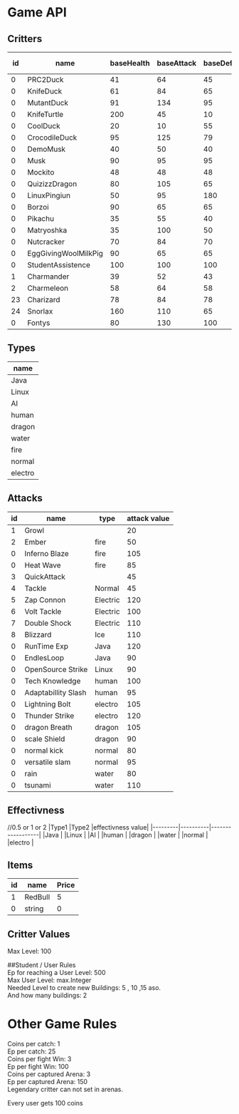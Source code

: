 # Game API<br>

## Critters<br>
| id | name                | baseHealth | baseAttack | baseDefence | baseSpeed |Evolution            |Evolves at|type      |
|----|---------------------|------------|------------|-------------|-----------|---------------------|----------|----------|
| 0  | PRC2Duck            | 41         | 64         | 45          | 50        |KnifeDuck            |20        |Java      |
| 0  | KnifeDuck           | 61         | 84         | 65          | 70        |MutantDuck           |40        |water     |
| 0  | MutantDuck          | 91         | 134        | 95          | 80        |                     |          |AI        |
| 0  | KnifeTurtle         | 200        | 45         | 10          | 40        |                     |          |water     |
| 0  | CoolDuck            | 20         | 10         | 55          | 80        |CrocodileDuck        |50        |water     |
| 0  | CrocodileDuck       | 95         | 125        | 79          | 81        |                     |          |AI        |
| 0  | DemoMusk            | 40         | 50         | 40          | 90        |Musk                 |25        |human     |
| 0  | Musk                | 90         | 95         | 95          | 70        |                     |          |human     |
| 0  | Mockito             | 48         | 48         | 48          | 48        |                     |          |Java      |
| 0  | QuizizzDragon       | 80         | 105        | 65          | 130       |                     |          |dragon    |
| 0  | LinuxPingiun        | 50         | 95         | 180         | 70        |                     |          |Linux     |
| 0  | Borzoi              | 90         | 65         | 65          | 15        |                     |          |normal    |
| 0  | Pikachu             | 35         | 55         | 40          | 90        |                     |          |elektro   |
| 0  | Matryoshka          | 35         | 100        | 50          | 120       |                     |          |normal    |
| 0  | Nutcracker          | 70         | 84         | 70          | 51        |                     |          |Java      |
| 0  | EggGivingWoolMilkPig| 90         | 65         | 65          | 15        |                     |          |normal    |
| 0  | StudentAssistence   | 100        | 100        | 100         | 100       |                     |          |human     |
| 1  | Charmander          | 39         | 52         | 43          | 65        |Charmeleon           |16        |fire      |
| 2  | Charmeleon          | 58         | 64         | 58          | 80        |Charizard            |36        |fire      |
| 23 | Charizard           | 78         | 84         | 78          | 100       |                     |          |fire      |
| 24 | Snorlax             | 160        | 110        | 65          | 30        |                     |          |normal    |
| 0  | Fontys              | 80         | 130        | 100         | 110       |                     |          |dragon    |

## Types<br>
|name     |
|---------|
|Java     |
|Linux    |
|AI       |
|human    |
|dragon   |
|water    |
|fire     |
|normal   |
|electro  |

## Attacks<br>
|id  |name                |type       |attack value|
|----|--------------------|-----------|--------------|
| 1  | Growl              |           | 20           |
| 2  | Ember              |fire       | 50           |
| 0  | Inferno Blaze      |fire       | 105          |
| 0  | Heat Wave          |fire       | 85           |
| 3  | QuickAttack        |           | 45           |
| 4  | Tackle             | Normal    | 45           |
| 5  | Zap Connon         | Electric  | 120          |
| 6  | Volt Tackle        | Electric  | 100          |
| 7  | Double Shock       | Electric  | 110          |
| 8  | Blizzard           | Ice       | 110          |
| 0  | RunTime Exp        | Java      | 120          |
| 0  | EndlesLoop         | Java      | 90           |
| 0  | OpenSource Strike  | Linux     | 90           |
| 0  | Tech Knowledge     | human     | 100          |
| 0  | Adaptabillity Slash| human     | 95           |
| 0  | Lightning Bolt     | electro   | 105          |
| 0  | Thunder Strike     | electro   | 120          |
| 0  | dragon Breath      | dragon    | 105          |
| 0  | scale Shield       | dragon    | 90           |
| 0  | normal kick        | normal    | 80           |
| 0  | versatile slam     | normal    | 95           |
| 0  | rain               | water     | 80           |
| 0  | tsunami            | water     | 110          |


## Effectivness<br>
//0.5 or 1 or 2
|Type1    |Type2     |effectivness value| 
|---------|----------|------------------|
|Java     |
|Linux    |
|AI       |
|human    |
|dragon   |
|water    |
|normal   |
|electro  |


## Items<br>
| id | name       | Price |
|----|------------|-------|
| 1  | RedBull    | 5     |
| 0  | string     | 0     |

## Critter Values<br>
Max Level: 100<br>

##Student / User Rules<br>
Ep for reaching a User Level: 500 <br>
Max User Level: max.Integer<br>
Needed Level to create new Buildings: 5 , 10 ,15 aso.<br>
And how many buildings: 2<br>

# Other Game Rules<br>
Coins per catch: 1 <br>
Ep per catch: 25<br>
Coins per fight Win: 3 <br>
Ep per fight Win: 100<br>
Coins per captured Arena: 3<br>
Ep per captured Arena: 150<br>
Legendary critter can not set in arenas.<br>

Every user gets 100 coins<br>
